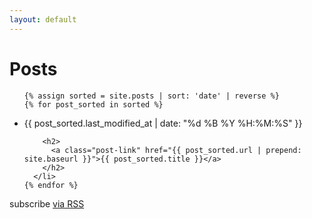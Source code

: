 ```yaml
---
layout: default
---
```


<div class="home">

  <h1 class="page-heading">Posts</h1>

  <ul class="post-list">

    {% assign sorted = site.posts | sort: 'date' | reverse %}
    {% for post_sorted in sorted %}
  <li>
        <span class="post-meta">{{ post_sorted.last_modified_at | date: "%d %B %Y %H:%M:%S" }}</span>

        <h2>
          <a class="post-link" href="{{ post_sorted.url | prepend: site.baseurl }}">{{ post_sorted.title }}</a>
        </h2>
      </li>
    {% endfor %}

  
  </ul>

  <p class="rss-subscribe">subscribe <a href="{{ "/feed.xml" | prepend: site.baseurl }}">via RSS</a></p>

</div>
